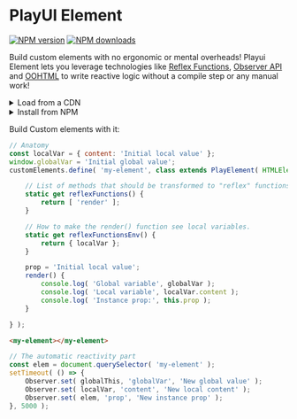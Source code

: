 # PlayUI Element

<!-- BADGES/ -->

<span class="badge-npmversion"><a href="https://npmjs.org/package/@webqit/playui-element" title="View this project on NPM"><img src="https://img.shields.io/npm/v/@webqit/playui-element.svg" alt="NPM version" /></a></span> <span class="badge-npmdownloads"><a href="https://npmjs.org/package/@webqit/playui-element" title="View this project on NPM"><img src="https://img.shields.io/npm/dm/@webqit/playui-element.svg" alt="NPM downloads" /></a></span>

<!-- /BADGES -->

Build custom elements with no ergonomic or mental overheads! Playui Element lets you leverage technologies like [Reflex Functions](https://github.com/webqit/reflex-functions), [Observer API](https://github.com/webqit/observer) and [OOHTML](https://github.com/webqit/oohtml) to write reactive logic without a compile step or any manual work!

<details><summary>Load from a CDN</summary>

```html
<!-- Add the OOHTML dependency -->
<script src="https://unpkg.com/@webqit/oohtml/dist/main.js"></script>
<script src="https://unpkg.com/@webqit/playui-element/dist/main.js"></script>
```

```js
const { Observer, PlayElement } = window.webqit;
```

</details>

<details><summary>Install from NPM</summary>

```shell
npm i @webqit/playui-element @webqit/reflex-functions @webqit/observer
```

```js
import { PlayElementClassFactory } from '@webqit/playui-element';
import { ReflexFunction } from '@webqit/reflex-function';
import Observer from '@webqit/observer';
// Define PlayElement
function PlayElement( HTMLElement ) {
    return PlayElementClassFactory( HTMLElement, ReflexFunction, Observer );
}
```

</details>

Build Custom elements with it:

```js
// Anatomy
const localVar = { content: 'Initial local value' };
window.globalVar = 'Initial global value';
customElements.define( 'my-element', class extends PlayElement( HTMLElement ) {

    // List of methods that should be transformed to "reflex" functions
    static get reflexFunctions() {
        return [ 'render' ];
    }

    // How to make the render() function see local variables.
    static get reflexFunctionsEnv() {
        return { localVar };
    }

    prop = 'Initial local value';
    render() {
        console.log( 'Global variable', globalVar );
        console.log( 'Local variable', localVar.content );
        console.log( 'Instance prop:', this.prop );
    }

} );
```

```html
<my-element></my-element>
```

```js
// The automatic reactivity part
const elem = document.querySelector( 'my-element' );
setTimeout( () => {
    Observer.set( globalThis, 'globalVar', 'New global value' );
    Observer.set( localVar, 'content', 'New local content' );
    Observer.set( elem, 'prop', 'New instance prop' );
}, 5000 );
```